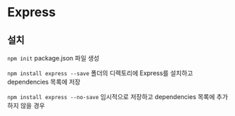 # Express



## 설치

`npm init`  package.json 파일 생성

`npm install express --save` 폴더의 디렉토리에 Express를 설치하고 dependencies 목록에 저장

`npm install express --no-save` 임시적으로 저장하고 dependencies 목록에 추가하지 않을 경우

